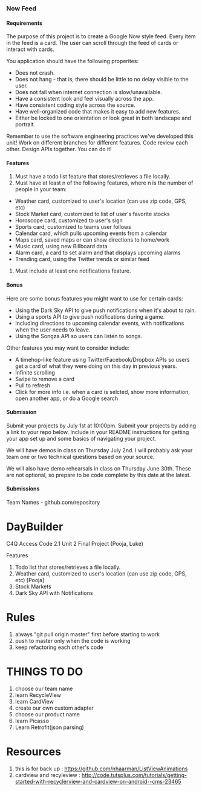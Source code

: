 ### Now Feed

#### Requirements

The purpose of this project is to create a Google Now style feed. Every item in the feed is a card. The user can
scroll through the feed of cards or interact with cards.

You application should have the following properites:
* Does not crash.
* Does not hang - that is, there should be little to no delay visible to the user.
* Does not fail when internet connection is slow/unavailable.
* Have a consistent look and feel visually across the app.
* Have consistent coding style across the source.
* Have well-organized code that makes it easy to add new features.
* Either be locked to one orientation or look great in both landscape and portrait.

Remember to use the software engineering practices we've developed this unit! Work on different branches for
different features. Code review each other. Design APIs together. You can do it!

#### Features

1. Must have a todo list feature that stores/retrieves a file locally.
1. Must have at least n of the following features, where n is the number of people in your team:
  * Weather card, customized to user's location (can use zip code, GPS, etc)
  * Stock Market card, customized to list of user's favorite stocks
  * Horoscope card, customized to user's sign
  * Sports card, customized to teams user follows
  * Calendar card, which pulls upcoming events from a calendar
  * Maps card, saved maps or can show directions to home/work
  * Music card, using new Billboard data
  * Alarm card, a card to set alarm and that displays upcoming alarms
  * Trending card, using the Twitter trends or similar feed
1. Must include at least one notifications feature.

#### Bonus

Here are some bonus features you might want to use for certain cards:
* Using the Dark Sky API to give push notifications when it's about to rain.
* Using a sports API to give push notifications during a game.
* Including directions to upcoming calendar events, with notifications when the user needs to leave.
* Using the Songza API so users can listen to songs.

Other features you may want to consider include:
* A timehop-like feature using Twitter/Facebook/Dropbox APIs so users get a card of what they were doing on this day
in previous years.
* Infinite scrolling
* Swipe to remove a card
* Pull to refresh
* Click for more info i.e. when a card is selcted, show more information, open another app, or do a Google search

#### Submission

Submit your projects by July 1st at 10:00pm. Submit your projects by adding a link to your repo below. Include
in your README instructions for getting your app set up and some basics of navigating your project.

We will have demos in class on Thursday July 2nd. I will probably ask your team one or two technical questions based
on your source.

We will also have demo rehearsals in class on Thursday June 30th. These are not optional, so prepare to be code
complete by this date at the latest.

#### Submissions

Team Names - github.com/repository



# DayBuilder
C4Q Access Code 2.1 Unit 2 Final Project (Pooja, Luke)

Features

1. Todo list that stores/retrieves a file locally.
2. Weather card, customized to user's location (can use zip code, GPS, etc) [Pooja]
3. Stock Markets
4. Dark Sky API with Notifications

# Rules
1. always "git pull origin master" first before starting to work
2. push to master only when the code is working
3. keep refactoring each other's code

# THINGS TO DO

1. choose our team name
2. learn RecycleView
3. learn CardView
4. create our own custom adapter
4. choose our product name
5. learn Picasso
6. Learn Retrofit(json parsing)

# Resources

1. this is for back up : https://github.com/nhaarman/ListViewAnimations
2. cardview and recyleview : http://code.tutsplus.com/tutorials/getting-started-with-recyclerview-and-cardview-on-android--cms-23465
